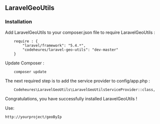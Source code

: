 ## LaravelGeoUtils ## 
 
### Installation ###
 
Add LaravelGeoUtils to your composer.json file to require LaravelGeoUtils :
```
    require : {
        "laravel/framework": "5.4.*",
        "codeheures/laravel-geo-utils": "dev-master"
    }
```
 
Update Composer :
```
    composer update
```
 
The next required step is to add the service provider to config/app.php :
```
    Codeheures\LaravelGeoUtils\LaravelGeoUtilsServiceProvider::class,
```
 
Congratulations, you have successfully installed LaravelGeoUtils !

Use:
```
http://yourproject/geoByIp
```